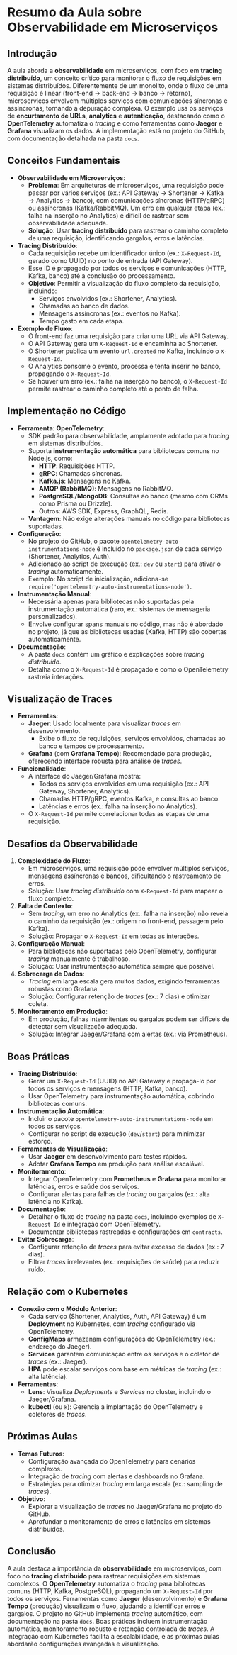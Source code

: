 # Resumo da Aula sobre Observabilidade em Microserviços

## Introdução
A aula aborda a **observabilidade** em microserviços, com foco em **tracing distribuído**, um conceito crítico para monitorar o fluxo de requisições em sistemas distribuídos. Diferentemente de um monolito, onde o fluxo de uma requisição é linear (front-end → back-end → banco → retorno), microserviços envolvem múltiplos serviços com comunicações síncronas e assíncronas, tornando a depuração complexa. O exemplo usa os serviços de **encurtamento de URLs**, **analytics** e **autenticação**, destacando como o **OpenTelemetry** automatiza o *tracing* e como ferramentas como **Jaeger** e **Grafana** visualizam os dados. A implementação está no projeto do GitHub, com documentação detalhada na pasta `docs`.

## Conceitos Fundamentais
- **Observabilidade em Microserviços**:
  - **Problema**: Em arquiteturas de microserviços, uma requisição pode passar por vários serviços (ex.: API Gateway → Shortener → Kafka → Analytics → banco), com comunicações síncronas (HTTP/gRPC) ou assíncronas (Kafka/RabbitMQ). Um erro em qualquer etapa (ex.: falha na inserção no Analytics) é difícil de rastrear sem observabilidade adequada.
  - **Solução**: Usar **tracing distribuído** para rastrear o caminho completo de uma requisição, identificando gargalos, erros e latências.
- **Tracing Distribuído**:
  - Cada requisição recebe um identificador único (ex.: `X-Request-Id`, gerado como UUID) no ponto de entrada (API Gateway).
  - Esse ID é propagado por todos os serviços e comunicações (HTTP, Kafka, banco) até a conclusão do processamento.
  - **Objetivo**: Permitir a visualização do fluxo completo da requisição, incluindo:
    - Serviços envolvidos (ex.: Shortener, Analytics).
    - Chamadas ao banco de dados.
    - Mensagens assíncronas (ex.: eventos no Kafka).
    - Tempo gasto em cada etapa.
- **Exemplo de Fluxo**:
  - O front-end faz uma requisição para criar uma URL via API Gateway.
  - O API Gateway gera um `X-Request-Id` e encaminha ao Shortener.
  - O Shortener publica um evento `url.created` no Kafka, incluindo o `X-Request-Id`.
  - O Analytics consome o evento, processa e tenta inserir no banco, propagando o `X-Request-Id`.
  - Se houver um erro (ex.: falha na inserção no banco), o `X-Request-Id` permite rastrear o caminho completo até o ponto de falha.

## Implementação no Código
- **Ferramenta**: **OpenTelemetry**:
  - SDK padrão para observabilidade, amplamente adotado para *tracing* em sistemas distribuídos.
  - Suporta **instrumentação automática** para bibliotecas comuns no Node.js, como:
    - **HTTP**: Requisições HTTP.
    - **gRPC**: Chamadas síncronas.
    - **Kafka.js**: Mensagens no Kafka.
    - **AMQP (RabbitMQ)**: Mensagens no RabbitMQ.
    - **PostgreSQL/MongoDB**: Consultas ao banco (mesmo com ORMs como Prisma ou Drizzle).
    - Outros: AWS SDK, Express, GraphQL, Redis.
  - **Vantagem**: Não exige alterações manuais no código para bibliotecas suportadas.
- **Configuração**:
  - No projeto do GitHub, o pacote `opentelemetry-auto-instrumentations-node` é incluído no `package.json` de cada serviço (Shortener, Analytics, Auth).
  - Adicionado ao script de execução (ex.: `dev` ou `start`) para ativar o *tracing* automaticamente.
  - Exemplo: No script de inicialização, adiciona-se `require('opentelemetry-auto-instrumentations-node')`.
- **Instrumentação Manual**:
  - Necessária apenas para bibliotecas não suportadas pela instrumentação automática (raro, ex.: sistemas de mensageria personalizados).
  - Envolve configurar spans manuais no código, mas não é abordado no projeto, já que as bibliotecas usadas (Kafka, HTTP) são cobertas automaticamente.
- **Documentação**:
  - A pasta `docs` contém um gráfico e explicações sobre *tracing distribuído*.
  - Detalha como o `X-Request-Id` é propagado e como o OpenTelemetry rastreia interações.

## Visualização de Traces
- **Ferramentas**:
  - **Jaeger**: Usado localmente para visualizar *traces* em desenvolvimento.
    - Exibe o fluxo de requisições, serviços envolvidos, chamadas ao banco e tempos de processamento.
  - **Grafana** (com **Grafana Tempo**): Recomendado para produção, oferecendo interface robusta para análise de *traces*.
- **Funcionalidade**:
  - A interface do Jaeger/Grafana mostra:
    - Todos os serviços envolvidos em uma requisição (ex.: API Gateway, Shortener, Analytics).
    - Chamadas HTTP/gRPC, eventos Kafka, e consultas ao banco.
    - Latências e erros (ex.: falha na inserção no Analytics).
  - O `X-Request-Id` permite correlacionar todas as etapas de uma requisição.

## Desafios da Observabilidade
1. **Complexidade do Fluxo**:
   - Em microserviços, uma requisição pode envolver múltiplos serviços, mensagens assíncronas e bancos, dificultando o rastreamento de erros.
   - Solução: Usar *tracing distribuído* com `X-Request-Id` para mapear o fluxo completo.
2. **Falta de Contexto**:
   - Sem *tracing*, um erro no Analytics (ex.: falha na inserção) não revela o caminho da requisição (ex.: origem no front-end, passagem pelo Kafka).
   - Solução: Propagar o `X-Request-Id` em todas as interações.
3. **Configuração Manual**:
   - Para bibliotecas não suportadas pelo OpenTelemetry, configurar *tracing* manualmente é trabalhoso.
   - Solução: Usar instrumentação automática sempre que possível.
4. **Sobrecarga de Dados**:
   - *Tracing* em larga escala gera muitos dados, exigindo ferramentas robustas como Grafana.
   - Solução: Configurar retenção de *traces* (ex.: 7 dias) e otimizar coleta.
5. **Monitoramento em Produção**:
   - Em produção, falhas intermitentes ou gargalos podem ser difíceis de detectar sem visualização adequada.
   - Solução: Integrar Jaeger/Grafana com alertas (ex.: via Prometheus).

## Boas Práticas
- **Tracing Distribuído**:
  - Gerar um `X-Request-Id` (UUID) no API Gateway e propagá-lo por todos os serviços e mensagens (HTTP, Kafka, banco).
  - Usar OpenTelemetry para instrumentação automática, cobrindo bibliotecas comuns.
- **Instrumentação Automática**:
  - Incluir o pacote `opentelemetry-auto-instrumentations-node` em todos os serviços.
  - Configurar no script de execução (`dev`/`start`) para minimizar esforço.
- **Ferramentas de Visualização**:
  - Usar **Jaeger** em desenvolvimento para testes rápidos.
  - Adotar **Grafana Tempo** em produção para análise escalável.
- **Monitoramento**:
  - Integrar OpenTelemetry com **Prometheus** e **Grafana** para monitorar latências, erros e saúde dos serviços.
  - Configurar alertas para falhas de *tracing* ou gargalos (ex.: alta latência no Kafka).
- **Documentação**:
  - Detalhar o fluxo de *tracing* na pasta `docs`, incluindo exemplos de `X-Request-Id` e integração com OpenTelemetry.
  - Documentar bibliotecas rastreadas e configurações em `contracts`.
- **Evitar Sobrecarga**:
  - Configurar retenção de *traces* para evitar excesso de dados (ex.: 7 dias).
  - Filtrar *traces* irrelevantes (ex.: requisições de saúde) para reduzir ruído.

## Relação com o Kubernetes
- **Conexão com o Módulo Anterior**:
  - Cada serviço (Shortener, Analytics, Auth, API Gateway) é um **Deployment** no Kubernetes, com *tracing* configurado via OpenTelemetry.
  - **ConfigMaps** armazenam configurações do OpenTelemetry (ex.: endereço do Jaeger).
  - **Services** garantem comunicação entre os serviços e o coletor de *traces* (ex.: Jaeger).
  - **HPA** pode escalar serviços com base em métricas de *tracing* (ex.: alta latência).
- **Ferramentas**:
  - **Lens**: Visualiza *Deployments* e *Services* no cluster, incluindo o Jaeger/Grafana.
  - **kubectl** (ou `k`): Gerencia a implantação do OpenTelemetry e coletores de *traces*.

## Próximas Aulas
- **Temas Futuros**:
  - Configuração avançada do OpenTelemetry para cenários complexos.
  - Integração de *tracing* com alertas e dashboards no Grafana.
  - Estratégias para otimizar *tracing* em larga escala (ex.: sampling de *traces*).
- **Objetivo**:
  - Explorar a visualização de *traces* no Jaeger/Grafana no projeto do GitHub.
  - Aprofundar o monitoramento de erros e latências em sistemas distribuídos.

## Conclusão
A aula destaca a importância da **observabilidade** em microserviços, com foco no **tracing distribuído** para rastrear requisições em sistemas complexos. O **OpenTelemetry** automatiza o *tracing* para bibliotecas comuns (HTTP, Kafka, PostgreSQL), propagando um `X-Request-Id` por todos os serviços. Ferramentas como **Jaeger** (desenvolvimento) e **Grafana Tempo** (produção) visualizam o fluxo, ajudando a identificar erros e gargalos. O projeto no GitHub implementa *tracing* automático, com documentação na pasta `docs`. Boas práticas incluem instrumentação automática, monitoramento robusto e retenção controlada de *traces*. A integração com Kubernetes facilita a escalabilidade, e as próximas aulas abordarão configurações avançadas e visualização.